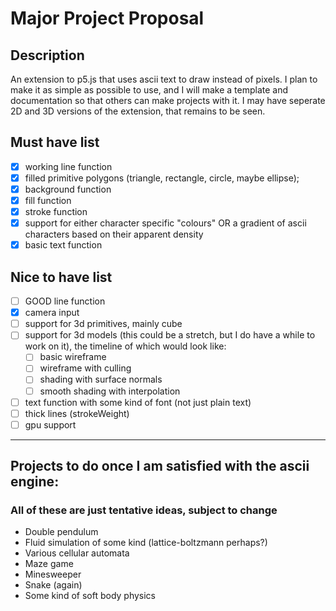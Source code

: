 # Major Project Proposal

## Description

An extension to p5.js that uses ascii text to draw instead of pixels. I plan to make it as simple as possible to use, and I will make a template and documentation so that others can make projects with it. I may have seperate 2D and 3D versions of the extension, that remains to be seen.

## Must have list

- [x] working line function
- [x] filled primitive polygons (triangle, rectangle, circle, maybe ellipse);
- [x] background function
- [x] fill function
- [x] stroke function
- [x] support for either character specific "colours" OR a gradient of ascii characters based on their apparent density
- [x] basic text function

## Nice to have list

- [ ] GOOD line function
- [x] camera input
- [ ] support for 3d primitives, mainly cube
- [ ] support for 3d models (this could be a stretch, but I do have a while to work on it), the timeline of which would look like:
    - [ ] basic wireframe
    - [ ] wireframe with culling
    - [ ] shading with surface normals
    - [ ] smooth shading with interpolation
- [ ] text function with some kind of font (not just plain text)
- [ ] thick lines (strokeWeight)
- [ ] gpu support

---

## Projects to do once I am satisfied with the ascii engine:

### All of these are just tentative ideas, subject to change

- Double pendulum
- Fluid simulation of some kind (lattice-boltzmann perhaps?)
- Various cellular automata
- Maze game
- Minesweeper
- Snake (again)
- Some kind of soft body physics
